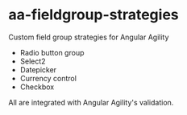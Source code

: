aa-fieldgroup-strategies
========================

Custom field group strategies for Angular Agility

- Radio button group
- Select2
- Datepicker
- Currency control
- Checkbox

All are integrated with Angular Agility's validation.